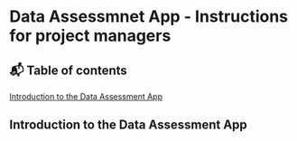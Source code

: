 # Data Assessmnet App - Instructions for project managers

## :mailbox_with_mail: Table of contents

[Introduction to the Data Assessment App](#Introduction-to-the-data-sensitivity-app) 

## Introduction to the Data Assessment App 

